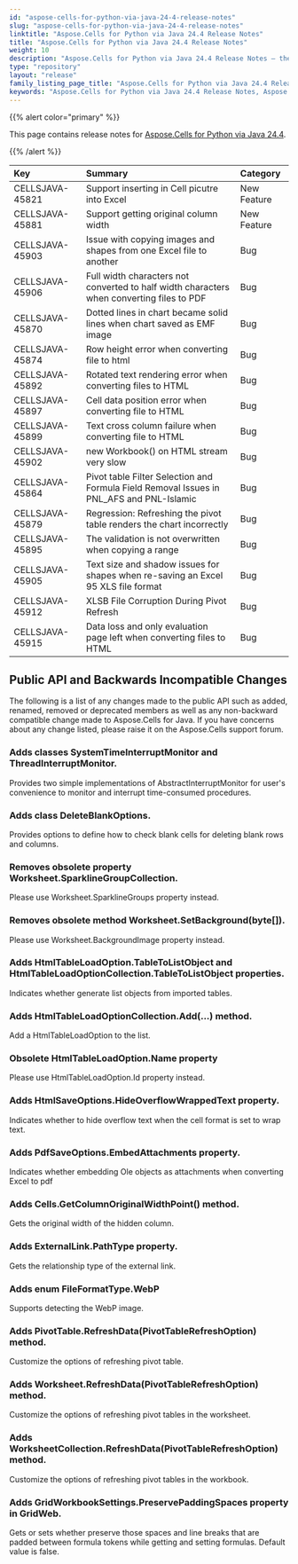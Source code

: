 ```yaml
---
id: "aspose-cells-for-python-via-java-24-4-release-notes"
slug: "aspose-cells-for-python-via-java-24-4-release-notes"
linktitle: "Aspose.Cells for Python via Java 24.4 Release Notes"
title: "Aspose.Cells for Python via Java 24.4 Release Notes"
weight: 10
description: "Aspose.Cells for Python via Java 24.4 Release Notes – the latest enhancements, new features, and fixes."
type: "repository"
layout: "release"
family_listing_page_title: "Aspose.Cells for Python via Java 24.4 Release Notes"
keywords: "Aspose.Cells for Python via Java 24.4 Release Notes, Aspose.Cells for Python via Java 24.4 updates and fixes"
---
```


{{% alert color="primary" %}}

This page contains release notes for [Aspose.Cells for Python via Java 24.4](https://releases.aspose.com/cells/python-java/new-releases/aspose.cells-for-python-via-java-24.4/).

{{% /alert %}}

|**Key**|**Summary**|**Category**|
| :- | :- | :- |
|CELLSJAVA-45821|Support inserting in Cell picutre into Excel|New Feature
|CELLSJAVA-45881|Support getting original column width|New Feature
|CELLSJAVA-45903|Issue with copying images and shapes from one Excel file to another|Bug
|CELLSJAVA-45906|Full width characters not converted to half width characters when converting files to PDF|Bug
|CELLSJAVA-45870|Dotted lines in chart became solid lines when chart saved as EMF image |Bug
|CELLSJAVA-45874|Row height error when converting file to html|Bug
|CELLSJAVA-45892|Rotated text rendering error when converting files to HTML|Bug
|CELLSJAVA-45897|Cell data position error when converting file to HTML|Bug
|CELLSJAVA-45899|Text cross column failure when converting file to HTML|Bug
|CELLSJAVA-45902|new Workbook() on HTML stream very slow|Bug
|CELLSJAVA-45864|Pivot table Filter Selection and Formula Field Removal Issues in PNL_AFS and PNL-Islamic|Bug
|CELLSJAVA-45879|Regression: Refreshing the pivot table renders the chart incorrectly|Bug
|CELLSJAVA-45895|The validation is not overwritten when copying a range|Bug
|CELLSJAVA-45905|Text size and shadow issues for shapes when re-saving an Excel 95 XLS file format |Bug
|CELLSJAVA-45912|XLSB File Corruption During Pivot Refresh|Bug
|CELLSJAVA-45915|Data loss and only evaluation page left when converting files to HTML|Bug

## **Public API and Backwards Incompatible Changes**

The following is a list of any changes made to the public API such as added, renamed, removed or deprecated members as well as any non-backward compatible change made to Aspose.Cells for Java. If you have concerns about any change listed, please raise it on the Aspose.Cells support forum.

### **Adds classes SystemTimeInterruptMonitor and ThreadInterruptMonitor.**

Provides two simple implementations of AbstractInterruptMonitor for user's convenience to monitor and interrupt time-consumed procedures.

### **Adds class DeleteBlankOptions.**

Provides options to define how to check blank cells for deleting blank rows and columns.

### **Removes obsolete property Worksheet.SparklineGroupCollection.**

Please use Worksheet.SparklineGroups property instead.

### **Removes obsolete method Worksheet.SetBackground(byte[]).**

Please use Worksheet.BackgroundImage property instead.

### **Adds HtmlTableLoadOption.TableToListObject and HtmlTableLoadOptionCollection.TableToListObject properties.**

Indicates whether generate list objects from imported tables.

### **Adds HtmlTableLoadOptionCollection.Add(...) method.**

 Add a HtmlTableLoadOption to the list.

### **Obsolete HtmlTableLoadOption.Name property**

Please use HtmlTableLoadOption.Id property instead.

### **Adds HtmlSaveOptions.HideOverflowWrappedText property.**

Indicates whether to hide overflow text when the cell format is set to wrap text.

### **Adds PdfSaveOptions.EmbedAttachments property.**

Indicates whether embedding Ole objects as attachments when converting Excel to pdf

### **Adds Cells.GetColumnOriginalWidthPoint() method.**

Gets the original width of the hidden column.

### **Adds ExternalLink.PathType property.**

Gets the relationship type of the external link.

### **Adds enum FileFormatType.WebP**

Supports detecting the WebP image.

### **Adds PivotTable.RefreshData(PivotTableRefreshOption) method.**

Customize the options of refreshing pivot table.

### **Adds Worksheet.RefreshData(PivotTableRefreshOption) method.**

Customize the options of refreshing pivot tables in the worksheet.

### **Adds WorksheetCollection.RefreshData(PivotTableRefreshOption) method.**

Customize the options of refreshing pivot tables in the workbook.

### **Adds GridWorkbookSettings.PreservePaddingSpaces property in GridWeb.**

Gets or sets whether preserve those spaces and line breaks that are padded between formula tokens while getting and setting formulas. Default value is false.
